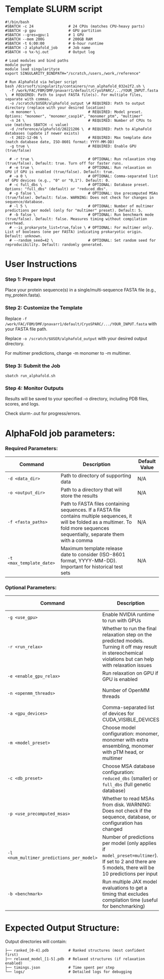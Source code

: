 # Template SLURM script
```
#!/bin/bash
#SBATCH -c 24                # 24 CPUs (matches CPU-heavy parts)
#SBATCH -p gpu               # GPU partition
#SBATCH --gres=gpu:1         # 1 GPU
#SBATCH --mem 200G           # 200GB RAM
#SBATCH -t 6:00:00           # 6-hour runtime
#SBATCH -J alphafold_job     # Job name
#SBATCH -o %x-%j.out         # Output log

# Load modules and bind paths
module purge
module load singularityce
export SINGULARITY_BINDPATH="/scratch,/users,/work,/reference"

# Run AlphaFold via helper script
bash /dcsrsoft/singularity/containers/run_alphafold_032e2f2.sh \
  -f /work/FAC/FBM/DMF/pnavarr1/default/CryoSPARC/.../YOUR_INPUT.fasta \  # REQUIRED: Path to input FASTA file(s). For multiple files, separate with commas.
  -o /scratch/$USER/alphafold_output \# REQUIRED: Path to output directory (replace with your desired location)
  -m monomer \                        # REQUIRED: Model preset. Options: "monomer", "monomer_casp14", "monomer_ptm", "multimer"
  -n 24 \                             # REQUIRED: Number of CPUs to use (matches SBATCH -c value)
  -d /reference/alphafold/20221206 \  # REQUIRED: Path to AlphaFold databases (update if newer exists)
  -t 2022-12-06 \                     # REQUIRED: Max template date (match database date, ISO-8601 format: YYYY-MM-DD)
  -g true \                           # REQUIRED: Enable GPU (true/false)

  # -r true \                         # OPTIONAL: Run relaxation step (true/false). Default: true. Turn off for faster runs.
  # -e true \                         # OPTIONAL: Run relaxation on GPU if GPU is enabled (true/false). Default: true.
  # -a 0 \                            # OPTIONAL: Comma-separated list of GPU devices (e.g., "0" or "0,1"). Default: 0.
  # -c full_dbs \                     # OPTIONAL: Database preset. Options: "full_dbs" (default) or "reduced_dbs".
  # -p false \                        # OPTIONAL: Use precomputed MSAs (true/false). Default: false. WARNING: Does not check for changes in sequence/database.
  # -l 5 \                            # OPTIONAL: Number of multimer predictions per model (only for "multimer" preset). Default: 5.
  # -b false \                        # OPTIONAL: Run benchmark mode (true/false). Default: false. Measures timing without compilation overhead.
  # --is_prokaryote_list=true,false \ # OPTIONAL: For multimer only. List of booleans (one per FASTA) indicating prokaryotic origin. Default: unknown.
  # --random_seed=42 \                # OPTIONAL: Set random seed for reproducibility. Default: randomly generated.
```
# User Instructions
### Step 1: Prepare Input
Place your protein sequence(s) in a single/multi-sequence FASTA file (e.g., my_protein.fasta).

### Step 2: Customize the Template
Replace `-f /work/FAC/FBM/DMF/pnavarr1/default/CryoSPARC/.../YOUR_INPUT.fasta` with your FASTA file path.

Replace `-o /scratch/$USER/alphafold_output` with your desired output directory.

For multimer predictions, change -m monomer to -m multimer.

### Step 3: Submit the Job
```
sbatch run_alphafold.sh
```

### Step 4: Monitor Outputs
Results will be saved to your specified -o directory, including PDB files, scores, and logs.

Check slurm-<JOBID>.out for progress/errors.

# AlphaFold job parameters:

### Required Parameters:

| Command | Description | Default Value |
|---------|------------|--------------|
| `-d <data_dir>` | Path to directory of supporting data | N/A |
| `-o <output_dir>` | Path to a directory that will store the results | N/A |
| `-f <fasta_paths>` | Path to FASTA files containing sequences. If a FASTA file contains multiple sequences, it will be folded as a multimer. To fold more sequences sequentially, separate them with a comma | N/A |
| `-t <max_template_date>` | Maximum template release date to consider (ISO-8601 format, YYYY-MM-DD). Important for historical test sets | N/A |

### Optional Parameters:

| Command | Description | Default Value |
|---------|------------|--------------|
| `-g <use_gpu>` | Enable NVIDIA runtime to run with GPUs | `true` |
| `-r <run_relax>` | Whether to run the final relaxation step on the predicted models. Turning it off may result in stereochemical violations but can help with relaxation issues | `true` |
| `-e <enable_gpu_relax>` | Run relaxation on GPU if GPU is enabled | `true` |
| `-n <openmm_threads>` | Number of OpenMM threads | All available cores |
| `-a <gpu_devices>` | Comma-separated list of devices for CUDA_VISIBLE_DEVICES | `0` |
| `-m <model_preset>` | Choose model configuration: monomer, monomer with extra ensembling, monomer with pTM head, or multimer | `monomer` |
| `-c <db_preset>` | Choose MSA database configuration: `reduced_dbs` (smaller) or `full_dbs` (full genetic database) | `full_dbs` |
| `-p <use_precomputed_msas>` | Whether to read MSAs from disk. WARNING: Does not check if the sequence, database, or configuration has changed | `false` |
| `-l <num_multimer_predictions_per_model>` | Number of predictions per model (only applies if `model_preset=multimer`). If set to 2 and there are 5 models, there will be 10 predictions per input | `5` |
| `-b <benchmark>` | Run multiple JAX model evaluations to get a timing that excludes compilation time (useful for benchmarking) | `false` |


# Expected Output Structure:

Output directories will contain:
```
├── ranked_[0-4].pdb         # Ranked structures (most confident first)
├── relaxed_model_[1-5].pdb  # Relaxed structures (if relaxation enabled)
├── timings.json             # Time spent per step
└── logs/                    # Detailed logs for debugging
```
